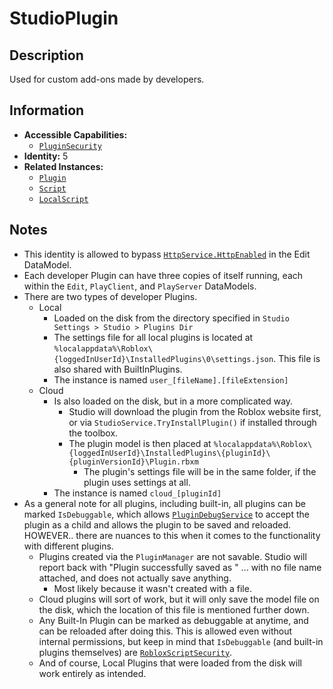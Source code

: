 # StudioPlugin

## Description
Used for custom add-ons made by developers.

## Information
- **Accessible Capabilities:**
  - [`PluginSecurity`](../Capabilities/1%20-%20PluginSecurity.md)
- **Identity:** 5
- **Related Instances:**
  - [`Plugin`](https://create.roblox.com/docs/reference/engine/classes/Plugin)
  - [`Script`](https://create.roblox.com/docs/reference/engine/classes/Script)
  - [`LocalScript`](https://create.roblox.com/docs/reference/engine/classes/LocalScript)

## Notes
- This identity is allowed to bypass [`HttpService.HttpEnabled`](https://create.roblox.com/docs/reference/engine/classes/HttpService#HttpEnabled) in the Edit DataModel.
- Each developer Plugin can have three copies of itself running, each within the `Edit`, `PlayClient`, and `PlayServer` DataModels.
- There are two types of developer Plugins.
  - Local
    - Loaded on the disk from the directory specified in `Studio Settings > Studio > Plugins Dir`
    - The settings file for all local plugins is located at `%localappdata%\Roblox\{loggedInUserId}\InstalledPlugins\0\settings.json`. This file is also shared with BuiltInPlugins.
    - The instance is named `user_[fileName].[fileExtension]`
  - Cloud
    - Is also loaded on the disk, but in a more complicated way.
      - Studio will download the plugin from the Roblox website first, or via `StudioService.TryInstallPlugin()` if installed through the toolbox.
      - The plugin model is then placed at `%localappdata%\Roblox\{loggedInUserId}\InstalledPlugins\{pluginId}\{pluginVersionId}\Plugin.rbxm`
        - The plugin's settings file will be in the same folder, if the plugin uses settings at all.
    - The instance is named `cloud_[pluginId]`
- As a general note for all plugins, including built-in, all plugins can be marked `IsDebuggable`, which allows [`PluginDebugService`](https://create.roblox.com/docs/reference/engine/classes/PluginDebugService) to accept the plugin as a child and allows the plugin to be saved and reloaded. HOWEVER.. there are nuances to this when it comes to the functionality with different plugins.
  - Plugins created via the `PluginManager` are not savable. Studio will report back with "Plugin successfully saved as " ... with no file name attached, and does not actually save anything.
    - Most likely because it wasn't created with a file.
  - Cloud plugins will sort of work, but it will only save the model file on the disk, which the location of this file is mentioned further down.
  - Any Built-In Plugin can be marked as debuggable at anytime, and can be reloaded after doing this. This is allowed even without internal permissions, but keep in mind that `IsDebuggable` (and built-in plugins themselves) are [`RobloxScriptSecurity`](../Capabilities/5%20-%20RobloxScriptSecurity.md).
  - And of course, Local Plugins that were loaded from the disk will work entirely as intended.
